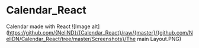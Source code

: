 # Calendar_React
Calendar made with React
![Image alt](https://github.com/{NeliND}/{Calendar_React}/raw/{master}/{github.com/NeliDN/Calendar_React/tree/master/Screenshots}/The main Layout.PNG)
